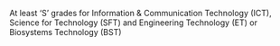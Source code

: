 At least ‘S’ grades for Information & Communication Technology (ICT), Science for
Technology (SFT) and Engineering Technology (ET) or Biosystems Technology (BST)